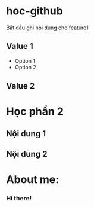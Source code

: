 # hoc-github
Bắt đầu ghi nội dung cho feature1
## Value 1
* Option 1
* Option 2
## Value 2
# Học phần 2
## Nội dung 1
## Nội dung 2

# About me:
### Hi there!
